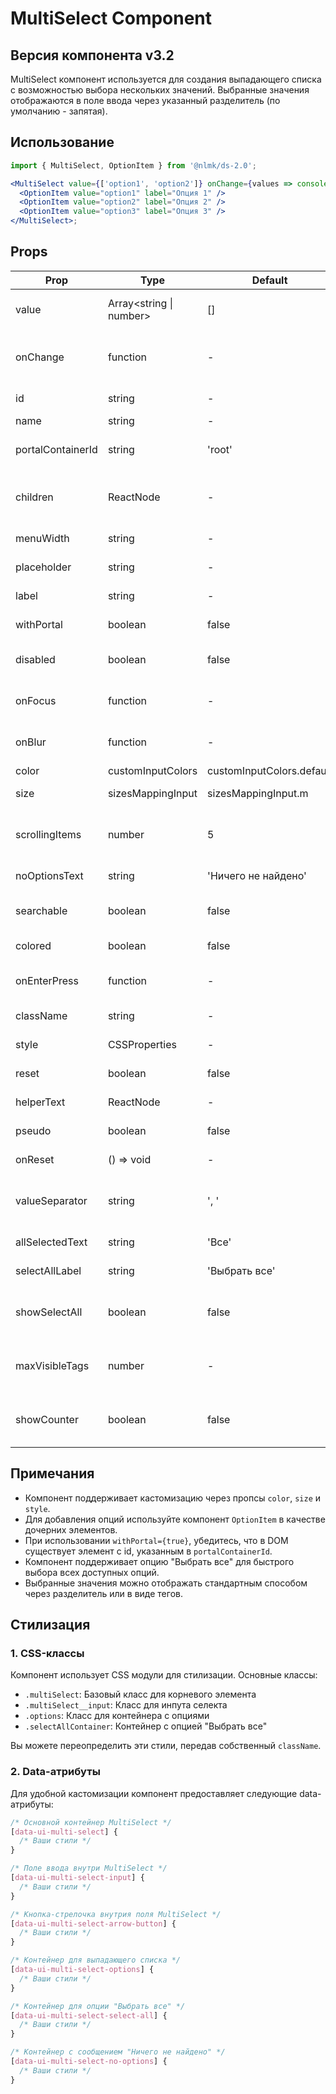 # MultiSelect Component

## Версия компонента v3.2

MultiSelect компонент используется для создания выпадающего списка с возможностью выбора нескольких значений. Выбранные значения отображаются в поле ввода через указанный разделитель (по умолчанию - запятая).

## Использование

```jsx
import { MultiSelect, OptionItem } from '@nlmk/ds-2.0';

<MultiSelect value={['option1', 'option2']} onChange={values => console.log(values)} label="Выберите опции">
  <OptionItem value="option1" label="Опция 1" />
  <OptionItem value="option2" label="Опция 2" />
  <OptionItem value="option3" label="Опция 3" />
</MultiSelect>;
```

## Props

| Prop | Type | Default | Description |
| --- | --- | --- | --- |
| value | Array<string \| number> | [] | Массив выбранных значений |
| onChange | function | - | Обработчик изменения выбранных значений |
| id | string | - | Идентификатор компонента |
| name | string | - | Имя элемента |
| portalContainerId | string | 'root' | ID рутового контейнера для создания портала |
| children | ReactNode | - | Дочерние элементы селекта (опции меню) |
| menuWidth | string | - | Ширина меню селекта |
| placeholder | string | - | Плейсхолдер для инпута селекта |
| label | string | - | Лейбл инпута в селекте |
| withPortal | boolean | false | Флаг рендеринга меню в портале |
| disabled | boolean | false | Флаг доступности селекта |
| onFocus | function | - | Обработчик открытия меню options |
| onBlur | function | - | Обработчик закрытия меню options |
| color | customInputColors | customInputColors.default | Цвет компонента |
| size | sizesMappingInput | sizesMappingInput.m | Размер компонента |
| scrollingItems | number | 5 | Количество элементов до включения прокрутки |
| noOptionsText | string | 'Ничего не найдено' | Текст при отсутствии опций |
| searchable | boolean | false | Флаг доступности поиска |
| colored | boolean | false | Флаг применения цветовых стилей |
| onEnterPress | function | - | Обработчик нажатия клавиши Enter |
| className | string | - | Дополнительный CSS класс |
| style | CSSProperties | - | Кастомные стили для компонента |
| reset | boolean | false | Флаг наличия кнопки сброса |
| helperText | ReactNode | - | Вспомогательный текст |
| pseudo | boolean | false | Флаг псевдо-инпута |
| onReset | () => void | - | Обработчик сброса значения |
| valueSeparator | string | ', ' | Разделитель для отображения выбранных значений |
| allSelectedText | string | 'Все' | Текст при выборе всех элементов |
| selectAllLabel | string | 'Выбрать все' | Лейбл для кнопки "Выбрать все" |
| showSelectAll | boolean | false | Флаг отображения кнопки "Выбрать все" |
| maxVisibleTags | number | - | Максимальное число отображаемых тегов |
| showCounter | boolean | false | Отображение счетчика выбранных элементов |

## Примечания

- Компонент поддерживает кастомизацию через пропсы `color`, `size` и `style`.
- Для добавления опций используйте компонент `OptionItem` в качестве дочерних элементов.
- При использовании `withPortal={true}`, убедитесь, что в DOM существует элемент с id, указанным в `portalContainerId`.
- Компонент поддерживает опцию "Выбрать все" для быстрого выбора всех доступных опций.
- Выбранные значения можно отображать стандартным способом через разделитель или в виде тегов.

## Стилизация

### 1. CSS-классы

Компонент использует CSS модули для стилизации. Основные классы:

- `.multiSelect`: Базовый класс для корневого элемента
- `.multiSelect__input`: Класс для инпута селекта
- `.options`: Класс для контейнера с опциями
- `.selectAllContainer`: Контейнер с опцией "Выбрать все"

Вы можете переопределить эти стили, передав собственный `className`.

### 2. Data-атрибуты

Для удобной кастомизации компонент предоставляет следующие data-атрибуты:

```css
/* Основной контейнер MultiSelect */
[data-ui-multi-select] {
  /* Ваши стили */
}

/* Поле ввода внутри MultiSelect */
[data-ui-multi-select-input] {
  /* Ваши стили */
}

/* Кнопка-стрелочка внутрия поля MultiSelect */
[data-ui-multi-select-arrow-button] {
  /* Ваши стили */
}

/* Контейнер для выпадающего списка */
[data-ui-multi-select-options] {
  /* Ваши стили */
}

/* Контейнер для опции "Выбрать все" */
[data-ui-multi-select-select-all] {
  /* Ваши стили */
}

/* Контейнер с сообщением "Ничего не найдено" */
[data-ui-multi-select-no-options] {
  /* Ваши стили */
}
```
